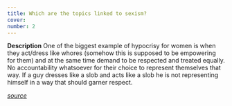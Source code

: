 ```yaml
---
title: Which are the topics linked to sexism?
cover: 
number: 2
---
```


**Description**
One of the biggest example of hypocrisy for women is when they act/dress like whores (somehow this is supposed to be empowering for them) and at the same time demand to be respected and treated equally. No accountability whatsoever for their choice to represent themselves that way. If a guy dresses like a slob and acts like a slob he is not representing himself in a way that should garner respect.

[*source*](https://www.mgtow.com/forums/topic/the-hypocrisy-stupidity-and-cowardness-of-women/)